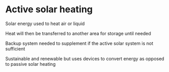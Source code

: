 # Active solar heating

Solar energy used to heat air or liquid

Heat will then be transferred to another area for storage until needed

Backup system needed to supplement if the active solar system is not sufficient

Sustainable and renewable but uses devices to convert energy as opposed to
passive solar heating

